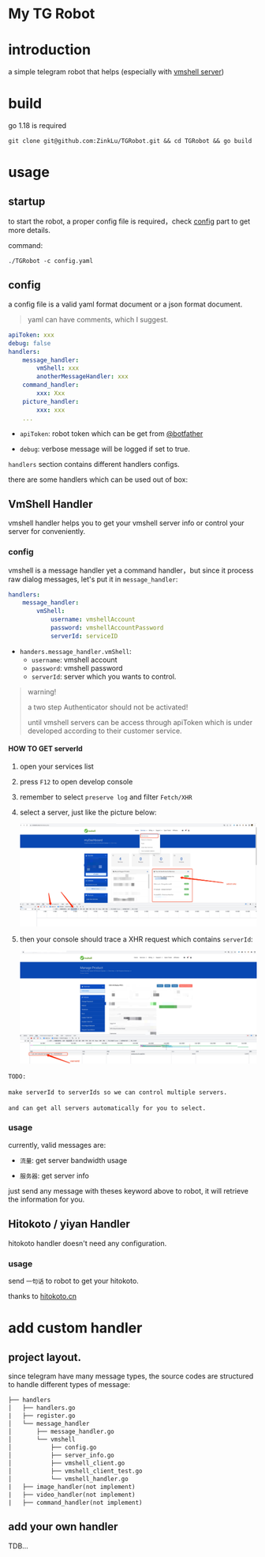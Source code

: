 # My TG Robot
# introduction

a simple telegram robot that helps (especially with [vmshell server](https://vmshell.com/))
# build

go 1.18 is required

```
git clone git@github.com:ZinkLu/TGRobot.git && cd TGRobot && go build
```

# usage

## startup

to start the robot, a proper config file is required，check [config](###config) part to get more details.

command:

```
./TGRobot -c config.yaml
```
## config

a config file is a valid yaml format document or a json format document.

> yaml can have comments, which I suggest.

```yaml
apiToken: xxx
debug: false
handlers:
    message_handler:
        vmShell: xxx
        anotherMessageHandler: xxx
    command_handler:
        xxx: Xxx
    picture_handler:
        xxx: xxx
    ...
```

- `apiToken`: robot token which can be get from [@botfather](https://t.me/botfather)

- `debug`: verbose message will be logged if set to true.

`handlers` section contains different handlers configs.

there are some handlers which can be used out of box:

## VmShell Handler

vmshell handler helps you to get your vmshell server info or control your server for conveniently.

### config

vmshell is a message handler yet a command handler，but since it process raw dialog messages, let's put it in `message_handler`: 

```yaml
handlers:
    message_handler:
        vmShell:
            username: vmshellAccount
            password: vmshellAccountPassword
            serverId: serviceID
```

- `handers.message_handler.vmShell`:
    - `username`: vmshell account
    - `password`: vmshell password
    - `serverId`: server which you wants to control.

> warning!
> 
> a two step Authenticator should not be activated! 
> 
> until vmshell servers can be access through apiToken which is under developed according to their customer service.

#### HOW TO GET serverId

1. open your services list

2. press `F12` to open develop console

3. remember to select `preserve log` and filter `Fetch/XHR`

4. select a server, just like the picture below:

    ![s1](docs/static/step1.jpg)

5. then your console should trace a XHR request which contains `serverId`:

    ![s2](docs/static/step2.jpg)

```
TODO:

make serverId to serverIds so we can control multiple servers.

and can get all servers automatically for you to select.
```

### usage

currently, valid messages are:

- `流量`: get server bandwidth usage

- `服务器`: get server info

just send any message with theses keyword above to robot, it will retrieve the information for you.

## Hitokoto / yiyan Handler

hitokoto handler doesn't need any configuration.

### usage

send `一句话` to robot to get your hitokoto.

thanks to [hitokoto.cn](https://hitokoto.cn/)

# add custom handler

## project layout.

since telegram have many message types, the source codes are structured to handle different types of message:

```
├── handlers
│   ├── handlers.go
|   ├── register.go
│   └── message_handler
│       ├── message_handler.go
│       └── vmshell
│           ├── config.go
│           ├── server_info.go
│           ├── vmshell_client.go
│           ├── vmshell_client_test.go
│           └── vmshell_handler.go
|   ├── image_handler(not implement)
|   ├── video_handler(not implement)
|   ├── command_handler(not implement)
```

## add your own handler

TDB...

